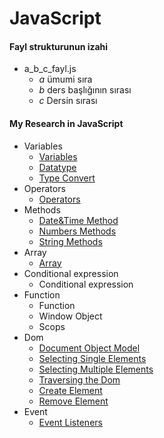 # JavaScript

#### Fayl strukturunun izahi
- a_b_c_fayl.js
    - _a_ ümumi sıra
    - _b_ ders başlığının sırası
    - _c_ Dersin sırası

####  My Research in JavaScript 

- Variables
    - [Variables](https://github.com/DrMadWill/JavaScript/blob/main/1_Variables/JavaScript/1_1_1_variable_script.js)
    - [Datatype](https://github.com/DrMadWill/JavaScript/blob/main/1_Variables/JavaScript/2_1_2_datatype.js)
    - [Type Convert](https://github.com/DrMadWill/JavaScript/blob/main/1_Variables/JavaScript/3_1_3_type_convert.js)
- Operators
    - [Operators](https://github.com/DrMadWill/JavaScript/blob/main/2_Operators/JavaScripts/4_2_1_operators.js)
- Methods
    - [Date&Time Method](https://github.com/DrMadWill/JavaScript/blob/main/3_Methods/JavaScripts/5_3_1_DateTimeMethods.js)
    - [Numbers Methods](https://github.com/DrMadWill/JavaScript/blob/main/3_Methods/JavaScripts/6_3_2_Number.js)
    - [String Methods](https://github.com/DrMadWill/JavaScript/blob/main/3_Methods/JavaScripts/7_3_3_String.js)
- Array
    - [Array](https://github.com/DrMadWill/JavaScript/blob/main/5_Conditional_expression/JavaScripts/9_5_1_Conditional_expression.js)
- Conditional expression
    - Conditional expression
- Function
    - Function
    - Window Object
    - Scops
- Dom
    - [Document Object Model](https://github.com/DrMadWill/JavaScript/blob/main/7_Dom/JavaScripts/13_7_1_Dom.js)
    - [Selecting Single Elements](https://github.com/DrMadWill/JavaScript/blob/main/7_Dom/JavaScripts/14_7_2_Selcet_Single.js)
    - [Selecting Multiple Elements](https://github.com/DrMadWill/JavaScript/blob/main/7_Dom/JavaScripts/15_7_3_Select_Multiple_elemnt.js)
    - [Traversing the Dom](https://github.com/DrMadWill/JavaScript/blob/main/7_Dom/JavaScripts/16_7_4_Traversing_the_Dom.js)
    - [Create Element](https://github.com/DrMadWill/JavaScript/blob/main/7_Dom/JavaScripts/17_7_5_Creating_Element.js)
    - [Remove Element](https://github.com/DrMadWill/JavaScript/blob/main/7_Dom/JavaScripts/18_7_6_Remove_Elements.js)
- Event 
    - [Event Listeners](https://github.com/DrMadWill/JavaScript/blob/main/8_Events/JavaScripts/19_8_1_EventListeners.js)
    - [Mouse Events](https://github.com/DrMadWill/JavaScript/blob/main/8_Events/JavaScripts/20_8_2_Move_Event.js)
    - [Keyboard Events](https://github.com/DrMadWill/JavaScript/blob/main/8_Events/JavaScripts/21_8_3_Keyboard_Event.js)
    - [Event Bubbling and Capturing](https://github.com/DrMadWill/JavaScript/blob/main/8_Events/JavaScripts/21_8_4_Event_Bubnling.js)
- Local & Session Storage
    - [Local Storage](https://github.com/DrMadWill/JavaScript/blob/main/9_Local_and_Session_Storage/JavaScripts/22_9_1_Local_and_Session_Storage.js)
- ToDo List App
    - [Create App Body](https://github.com/DrMadWill/JavaScript/blob/main/10_ToDo_app/10_1_Create_App/index.html)
    - [Add Item](https://github.com/DrMadWill/JavaScript/blob/main/10_ToDo_app/10_2_Add_List/23_9_2_Add_List.js)
    - [Delete Item](https://github.com/DrMadWill/JavaScript/blob/main/10_ToDo_app/10_3_Delet_item/24_10_4_delet_item.js)
    - [Load Item](https://github.com/DrMadWill/JavaScript/blob/main/10_ToDo_app/10_4_LoadElement/25_10_5_delet_item.js)
    - [Using Storage](https://github.com/DrMadWill/JavaScript/blob/main/10_ToDo_app/10_4_LoadElement/25_10_5_delet_item.js)
- Slider App
    - [Creating App Body](https://github.com/DrMadWill/JavaScript/blob/main/11_Slider_App/HTML/index.html)
    - [Data Loading](https://github.com/DrMadWill/JavaScript/blob/main/11_Slider_App/Js/28_11_2_Image_Loading.js)
    - [Slider Controller](https://github.com/DrMadWill/JavaScript/blob/main/11_Slider_App/Js/29_11_3_Slider_Controller.js)
    - [Slider Duration](https://github.com/DrMadWill/JavaScript/blob/main/11_Slider_App/Js/30_11_4_Slider_Duration.js)

    


    


